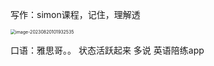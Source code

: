 写作：simon课程，记住，理解透

<img src="../../../AppData/Roaming/Typora/typora-user-images/image-20230820101932535.png" alt="image-20230820101932535" style="zoom:50%;" />

口语：雅思哥。。    状态活跃起来   多说  英语陪练app
